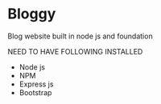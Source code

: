 # Bloggy
Blog website built in node js and foundation


NEED TO HAVE FOLLOWING INSTALLED
- Node js
- NPM 
- Express js
- Bootstrap
